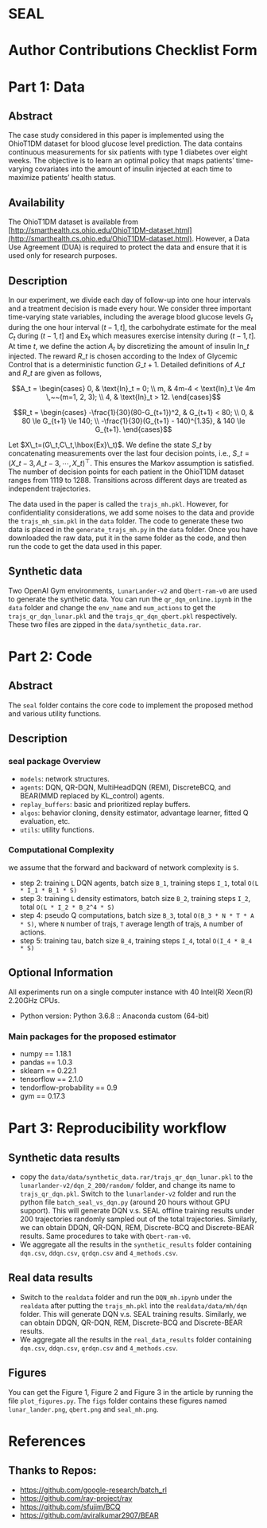 # SEAL

# Author Contributions Checklist Form

# Part 1: Data

## Abstract

The case study considered in this paper is implemented using the OhioT1DM dataset for blood glucose level prediction. The data contains continuous measurements for six patients with type 1 diabetes over eight weeks. The objective is to learn an optimal policy that maps patients’ time-varying covariates into the amount of insulin injected at each time to maximize patients’ health status.

## Availability

The OhioT1DM dataset is available from [http://smarthealth.cs.ohio.edu/OhioT1DM-dataset.html](http://smarthealth.cs.ohio.edu/OhioT1DM-dataset.html).   However, a Data Use Agreement (DUA) is required to protect the data and ensure that it is used only for research purposes. 

## Description

In our experiment, we divide each day of follow-up into one hour intervals and a treatment decision is made every
hour. We consider three important time-varying state variables, including the average blood glucose levels $G_{t}$ during the one hour interval $(t-1, t]$, the carbohydrate estimate for the meal $C_{t}$ during $(t-1, t]$ and $\text{Ex}_{t}$ which measures exercise intensity during $(t-1, t]$. At time $t$, we define the action $A_t$ by discretizing the amount of insulin $\text{In}\_t$ injected. The reward $R\_t$ is chosen according to the Index of Glycemic Control that is a deterministic function $G\_{t+1}$. Detailed definitions of $A\_t$ and $R\_t$ are given as follows,

$$A_t  = \begin{cases}
0, & \text{In}_t = 0; \\
m, & 4m-4 < \text{In}_t \le 4m \,~~(m=1, 2, 3); \\
4, & \text{In}_t > 12.
\end{cases}$$ 

$$R_t = \begin{cases}
-\frac{1}{30}(80-G_{t+1})^2, & G_{t+1} < 80; \\
0, & 80 \le G_{t+1} \le 140; \\
-\frac{1}{30}(G_{t+1} - 140)^{1.35}, & 140 \le G_{t+1}.
\end{cases}$$

Let $X\_t=(G\_t,C\_t,\hbox{Ex}\_t)$. We define the state $S\_t$ by concatenating measurements over the last four decision points, i.e., $S\_t = (X\_{t-3}, A\_{t-3}, \cdots, X\_t)^\top$. This ensures the Markov assumption is satisfied. The number of decision points for each patient in the OhioT1DM dataset ranges from 1119 to 1288. Transitions across different days are treated as independent trajectories. 

The data used in the paper is called the `trajs_mh.pkl`.  However, for confidentiality considerations, we add some noises to the data and provide the `trajs_mh_sim.pkl` in the `data` folder.  The code to generate these two data is placed in the `generate_trajs_mh.py`  in the `data` folder. Once you have downloaded the raw data, put it in the same folder as the code, and then run the code to get the data used in this paper.

## Synthetic data

Two OpenAI Gym environments,` LunarLander-v2` and `Qbert-ram-v0` are used to generate the synthetic data. You can run  the `qr_dqn_online.ipynb` in the `data` folder and change the `env_name` and `num_actions` to get the `trajs_qr_dqn_lunar.pkl` and the `trajs_qr_dqn_qbert.pkl`  respectively. These two files are zipped in the `data/synthetic_data.rar`. 

# Part 2: Code

## Abstract

The `seal` folder contains the core code to implement the proposed method and various utility functions.

## Description

### seal package Overview

- `models`: network structures.
- `agents`: DQN, QR-DQN, MultiHeadDQN (REM),  DiscreteBCQ, and BEAR(MMD replaced by KL_control) agents.
- `replay_buffers`: basic and prioritized replay buffers.
- `algos`: behavior cloning, density estimator, advantage learner, fitted Q evaluation, etc.
- `utils`: utility functions.

### Computational Complexity

we assume that the forward and backward of network complexity is `S`.

- step 2: training `L` DQN agents, batch size `B_1`, training steps `I_1`, total `O(L * I_1 * B_1 * S)`
- step 3: training `L` density estimators, batch size `B_2`, training steps `I_2`, total `O(L * I_2 * B_2^4 * S)`
- step 4: pseudo Q computations, batch size `B_3`, total `O(B_3 * N * T * A * S)`, where `N` number of trajs, `T` average length of trajs, `A` number of actions.
- step 5: training tau, batch size `B_4`, training steps `I_4`, total `O(I_4 * B_4 * S)`

## Optional Information

All experiments run on a single computer instance with 40 Intel(R) Xeon(R) 2.20GHz CPUs.

- Python version: Python 3.6.8 :: Anaconda custom (64-bit)

### Main packages for the proposed estimator

- numpy == 1.18.1
- pandas == 1.0.3
- sklearn == 0.22.1
- tensorflow == 2.1.0
- tendorflow-probability == 0.9
- gym == 0.17.3

# Part 3: Reproducibility workflow

## Synthetic data results

- copy the `data/data/synthetic_data.rar/trajs_qr_dqn_lunar.pkl` to the `lunarlander-v2/dqn_2_200/random/` folder, and change its name to `trajs_qr_dqn.pkl`. Switch to the `lunarlander-v2` folder and run the python file `batch_seal_vs_dqn.py` (around 20 hours without GPU support). This will generate DQN v.s. SEAL offline training results under 200 trajectories randomly sampled out of the total trajectories. Similarly, we can obtain DDQN, QR-DQN, REM, Discrete-BCQ and Discrete-BEAR results. Same procedures to take with `Qbert-ram-v0`.
- We aggregate all the results in the `synthetic_results` folder containing `dqn.csv`, `ddqn.csv`, `qrdqn.csv` and `4_methods.csv`.

## Real data results

- Switch to the `realdata` folder and run the `DQN_mh.ipynb` under the `realdata` after putting the `trajs_mh.pkl` into the `realdata/data/mh/dqn` folder. This will generate DQN v.s. SEAL training results. Similarly, we can obtain DDQN, QR-DQN, REM, Discrete-BCQ and Discrete-BEAR results. 
- We aggregate all the results in the `real_data_results` folder containing `dqn.csv`, `ddqn.csv`, `qrdqn.csv` and `4_methods.csv`.

## Figures

You can get the Figure 1, Figure 2 and Figure 3 in the article by running the  file `plot_figures.py`. The `figs` folder contains these figures named `lunar_lander.png`, `qbert.png` and `seal_mh.png`.  

# References

## Thanks to Repos:

- https://github.com/google-research/batch_rl
- https://github.com/ray-project/ray
- https://github.com/sfujim/BCQ
- https://github.com/aviralkumar2907/BEAR
